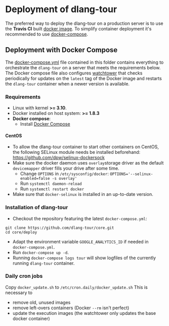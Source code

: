# Deployment of dlang-tour

The preferred way to deploy the dlang-tour on a production
server is to use the **Travis CI** built [docker image](https://hub.docker.com/r/dlangtour/core).
To simplify container deployment it's recommended
to use [docker-compose](https//docs.docker.com/compose).

## Deployment with Docker Compose

The [docker-compose.yml](docker-compose.yml) file contained
in this folder contains everything to orchestrate the
`dlang-tour` on a server that meets the requirements below.
The Docker compose file also configures
[watchtower](https://github.com/CenturyLinkLabs/watchtower)
that checks periodically for updates on the `latest` tag of the Docker image
and restarts the `dlang-tour` container when a newer version is available.

### Requirements

 * Linux with kernel **>= 3.10**.
 * Docker installed on host system: **>= 1.8.3**
 * **Docker compose**:
   * Install [Docker Compose](https://docs.docker.com/compose/install/)

#### CentOS

* To allow the dlang-tour container to start other containers
  on CentOS, the following SELinux module needs be installed
  beforehand: https://github.com/dpw/selinux-dockersock
* Make sure the docker daemon uses `overlay`storage driver
  as the default `devicemapper` driver fills your drive
  after some time.
  * Change `OPTIONS` in `/etc/sysconfig/docker`: `OPTIONS='--selinux-enabled=false -s overlay'`
  * Run `systemctl daemon-reload`
  * Run `systemctl restart docker`
* Make sure that `docker-selinux` is installed in an up-to-date
  version.

### Installation of dlang-tour

 * Checkout the repository featuring the latest `docker-compose.yml`:
```
git clone https://github.com/dlang-tour/core.git
cd core/deploy
```
 * Adapt the environment variable `GOOGLE_ANALYTICS_ID` if needed
   in `docker-compose.yml`.
 * Run `docker-compose up -d`.
 * Running `docker-compose logs tour` will show logfiles of the currently
   running `dlang-tour` container.

### Daily cron jobs

Copy `docker_update.sh` to `/etc/cron.daily/docker_update.sh`
This is necessary to
- remove old, unused images
- remove left-overs containers (Docker `--rm` isn't perfect)
- update the execution images (the watchtower only updates the base docker container)
